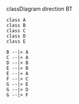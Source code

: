 classDiagram
    direction BT

    class A
    class B
    class C
    class D
    class E

    B --|> A
    C --|> A
    D --|> B
    E --|> B
    E --|> A
    F --|> C
    G --|> E
    G --|> D
    G --|> F